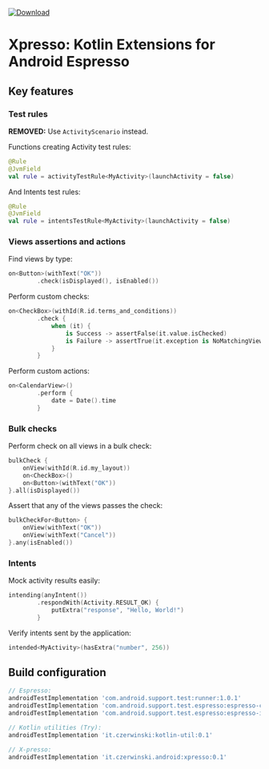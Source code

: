 [ ![Download](https://api.bintray.com/packages/sczerwinski/android/xpresso/images/download.svg?version=0.1) ](https://bintray.com/sczerwinski/android/xpresso/0.1/link)

# Xpresso: Kotlin Extensions for Android Espresso

## Key features

### Test rules

**REMOVED:** Use `ActivityScenario` instead.

Functions creating Activity test rules:

```kotlin
@Rule
@JvmField
val rule = activityTestRule<MyActivity>(launchActivity = false)
```

And Intents test rules:

```kotlin
@Rule
@JvmField
val rule = intentsTestRule<MyActivity>(launchActivity = false)
```

### Views assertions and actions

Find views by type:

```kotlin
on<Button>(withText("OK"))
        .check(isDisplayed(), isEnabled())
```

Perform custom checks:

```kotlin
on<CheckBox>(withId(R.id.terms_and_conditions))
        .check {
            when (it) {
                is Success -> assertFalse(it.value.isChecked)
                is Failure -> assertTrue(it.exception is NoMatchingViewException)
            }
        }
```

Perform custom actions:

```kotlin
on<CalendarView>()
        .perform {
            date = Date().time
        }
```

### Bulk checks

Perform check on all views in a bulk check:

```kotlin
bulkCheck {
    onView(withId(R.id.my_layout))
    on<CheckBox>()
    on<Button>(withText("OK"))
}.all(isDisplayed())
```

Assert that any of the views passes the check:

```kotlin
bulkCheckFor<Button> {
    onView(withText("OK"))
    onView(withText("Cancel"))
}.any(isEnabled())
```

### Intents

Mock activity results easily:

```kotlin
intending(anyIntent())
        .respondWith(Activity.RESULT_OK) {
            putExtra("response", "Hello, World!")
        }
```

Verify intents sent by the application:

```kotlin
intended<MyActivity>(hasExtra("number", 256))
```

## Build configuration

```groovy
// Espresso:
androidTestImplementation 'com.android.support.test:runner:1.0.1'
androidTestImplementation 'com.android.support.test.espresso:espresso-core:3.0.1'
androidTestImplementation 'com.android.support.test.espresso:espresso-intents:3.0.1'

// Kotlin utilities (Try):
androidTestImplementation 'it.czerwinski:kotlin-util:0.1'

// X-presso:
androidTestImplementation 'it.czerwinski.android:xpresso:0.1'
```
